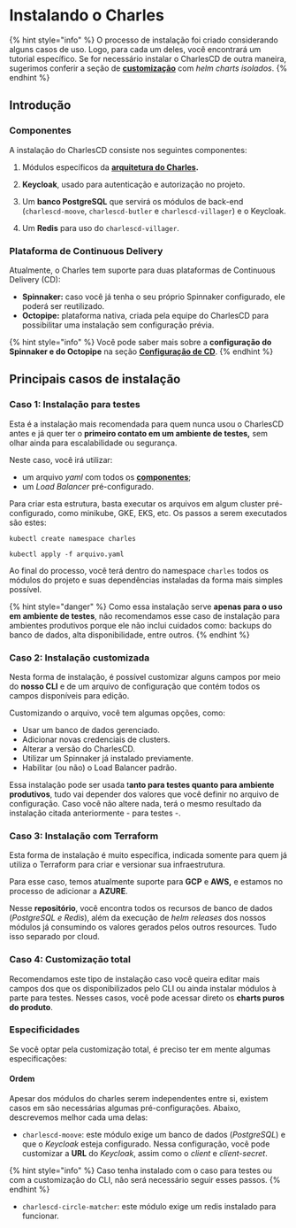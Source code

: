 # Instalando o Charles

{% hint style="info" %}
O processo de instalação foi criado considerando alguns casos de uso. Logo, para cada um deles, você encontrará um tutorial específico. Se for necessário instalar o CharlesCD de outra maneira, sugerimos conferir a seção de [**customização**](https://docs.charlescd.io/primeiros-passos/instalando-charles#customizacao-total) com _helm charts isolados_. 
{% endhint %}

## Introdução

### Componentes

A instalação do CharlesCD consiste nos seguintes componentes:

1. Módulos específicos da [**arquitetura do Charles**](https://docs.charlescd.io/#arquitetura-do-sistema)**.** 
2. **Keycloak**, usado para autenticação e autorização no projeto.

3. Um **banco PostgreSQL** que servirá os módulos de back-end \(`charlescd-moove`, `charlescd-butler` e `charlescd-villager`\) e o Keycloak. 
4. Um **Redis** para uso do `charlescd-villager`.

### Plataforma de Continuous Delivery 

Atualmente, o Charles tem suporte para duas plataformas de Continuous Delivery \(CD\):

* **Spinnaker:** caso você já tenha o seu próprio Spinnaker configurado, ele poderá ser reutilizado.
* **Octopipe:** plataforma nativa, criada pela equipe do CharlesCD para possibilitar uma instalação sem configuração prévia.

{% hint style="info" %}
Você pode saber mais sobre a **configuração do Spinnaker e do Octopipe** na seção [**Configuração de CD**](https://docs.charlescd.io/referencia/configuracao-cd).
{% endhint %}

## Principais casos de instalação 

### Caso 1: Instalação para testes

Esta é a instalação mais recomendada para quem nunca usou o CharlesCD antes e já quer ter o **primeiro contato em um ambiente de testes,** sem olhar ainda para escalabilidade ou segurança.

Neste caso, você irá utilizar: 

* um arquivo _yaml_ com todos os [**componentes**](https://docs.charlescd.io/primeiros-passos/instalando-charles#componentes);
* um _Load Balancer_ pré-configurado. 

Para criar esta estrutura, basta executar os arquivos em algum cluster pré-configurado, como minikube, GKE, EKS, etc. Os passos a serem executados são estes:

```text
kubectl create namespace charles

kubectl apply -f arquivo.yaml
```

Ao final do processo, você terá dentro do namespace `charles` todos os módulos do projeto e suas dependências instaladas da forma mais simples possível. 

{% hint style="danger" %}
Como essa instalação serve **apenas para o uso em ambiente de testes**, não recomendamos esse caso de instalação para ambientes produtivos porque ele não inclui cuidados como: backups do banco de dados, alta disponibilidade, entre outros.
{% endhint %}

### Caso 2: Instalação customizada

Nesta forma de instalação, é possível customizar alguns campos por meio do **nosso CLI** e de um arquivo de configuração que contém todos os campos disponíveis para edição. 

Customizando o arquivo, você tem algumas opções, como:

* Usar um banco de dados gerenciado.
* Adicionar novas credenciais de clusters.
* Alterar a versão do CharlesCD.
* Utilizar um Spinnaker já instalado previamente.
* Habilitar \(ou não\) o Load Balancer padrão.

Essa instalação pode ser usada t**anto para testes quanto para ambiente produtivos**, tudo vai depender dos valores que você definir no arquivo de configuração. Caso você não altere nada, terá o mesmo resultado da instalação citada anteriormente - para testes -.

### Caso 3: Instalação com Terraform

Esta forma de instalação é muito específica, indicada somente para quem já utiliza o Terraform para criar e versionar sua infraestrutura. 

Para esse caso, temos atualmente suporte para **GCP** e **AWS,** e estamos no processo de adicionar a **AZURE**. 

Nesse **repositório**, você encontra todos os recursos de banco de dados \(_PostgreSQL e Redis_\), além da execução de _helm releases_ dos nossos módulos já consumindo os valores gerados pelos outros resources. Tudo isso separado por cloud.

### Caso 4: Customização total

Recomendamos este tipo de instalação caso você queira editar mais campos dos que os disponibilizados pelo CLI ou ainda instalar módulos à parte para testes. Nesses casos, você pode acessar direto os **charts puros do produto**.

### Especificidades

Se você optar pela customização total, é preciso ter em mente algumas especificações:

#### **Ordem**

Apesar dos módulos do charles serem independentes entre si, existem casos em são necessárias algumas pré-configurações. Abaixo, descrevemos melhor cada uma delas: 

* `charlescd-moove`: este módulo exige um banco de dados \(_PostgreSQL_\) e que o _Keycloak_ esteja configurado. Nessa configuração, você pode customizar a **URL** do _Keycloak_, assim como o _client_ e _client-secret_. 

{% hint style="info" %}
Caso tenha instalado com o caso para testes ou com a customização do CLI, não será necessário seguir esses passos. 
{% endhint %}

* `charlescd-circle-matcher`: este módulo exige um redis instalado para funcionar.

